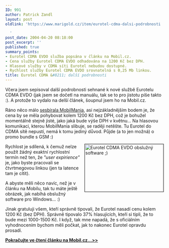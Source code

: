 ```yaml
---
ID: 991
author: Patrick Zandl
layout: post
oldlink: 'https://www.marigold.cz/item/eurotel-cdma-dalsi-podrobnosti

  '
post_date: 2004-04-20 08:18:00
post_excerpt: ''
published: true
summary_points:
- Eurotel CDMA EVDO služba popsána v článku na Mobil.cz.
- Cena služby Eurotel CDMA EVDO odhadována na 1200 Kč bez DPH.
- Hlasové služby v CDMA síti Eurotel nebudou dostupné.
- Rychlost služby Eurotel CDMA EVDO srovnatelná s 0,25 Mb linkou.
title: Eurotel CDMA &#8211; další podrobnosti
---
```


<p>
Včera jsem sepisoval další podrobnosti sehnané k nové službě Eurotelu CDMA EVDO (jak jsem se dočetl na manuálu, tak se to pro jistotu píše takto :). A protože to vydalo na delší článek, šoupnul jsem ho na Mobil.cz. </p>

<p>
Ráno něco málo <A href="http://www.mobilmania.cz/Bleskovky/AR.asp?ARI=107061" target=_blank>sesbírala MobilMania</A>, asi nejzákladnějším bodem je, že cena by se měla pohybovat kolem 1200 Kč bez DPH, což je bohužel momentálně stejně jisté, jako jaká bude výše DPH v květnu... Na hlasovou komunikaci, kterou MobilMania slibuje, se raději netěšte. Tu Eurotel do CDMA sítě nepustí, nemá k tomu jediný důvod. Půjde (a to jen možná) o promo bundle s GSM :)</p>

<p>
<IMG height=151 alt="Eurotel CDMA EVDO obslužný software ;)" src="/wp-content/uploads/eurotel-cdma-dialer.jpg" width=250 align=right border=1>Rychlost je sdílená, k čemuž nelze použít žádný exaktní rychlostní termín než ten, že <EM>"user expirience"</EM> je, jako byste pracovali se čtvrtmegovou linkou (jen ta latence tam je cítit).</p>

<p>
A abyste měli něco navíc, než je v článku na Mobilu, tak tu máte ještě obrázek, jak nabíhá obslužný software pro Windows... :)</p>

<p>
Jinak gratuluji všem, kteří správně tipovali, že Eurotel nasadí cenu kolem 1200 Kč (bez DPH). Správně tipovalo 37% hlasujících, kteří si tipli, že to bude mezi 1000-1500 Kč. I když, tak mne napadá, že s oficiálním vyhodnocením bychom měli počkat, jak to nakonec Eurotel opravdu prosadí. </p>
<STRONG><A href="http://mobil.idnes.cz/mobilni_komunikace/mobilni_technologie/zpravy-mobilni_technologie/cdma040420.html" target=_blank>
<p>
<STRONG>Pokračujte ve čtení článku na Mobil.cz...&gt;&gt;</STRONG></p>
</A></STRONG>